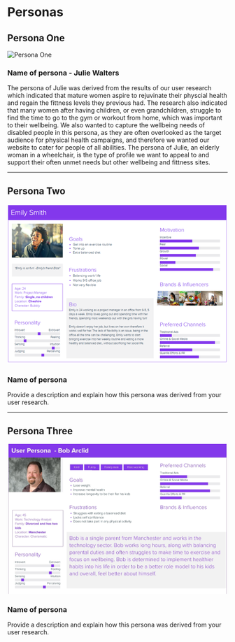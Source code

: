 # Personas

<!-- edit as required -->

## Persona One

<img src="sp2-media/JuliePersona-IC.png" alt="Persona One" width="1000">

### Name of persona - Julie Walters
The persona of Julie was derived from the results of our user research which indicated that mature women aspire to rejuvinate their physcial health and regain the fittness levels they previous had. The research also indicated that many women after having children, or even grandchildren, struggle to find the time to go to the gym or workout from home, which was important to their wellbeing. We also wanted to capture the wellbeing needs of disabled people in this persona, as they are often overlooked as the target audience for physical health campaigns, and therefore we wanted our website to cater for people of all abilities. The persona of Julie, an elderly woman in a wheelchair, is the type of profile we want to appeal to and support their often unmet needs but other wellbeing and fittness sites.

---

## Persona Two

<img src="sp2-media/User Persona-NB.png" alt="Persona Two" width="1000">

### Name of persona
Provide a description and explain how this persona was derived from your user research.

---

## Persona Three

<img src="sp2-media/Liam User Persona .jpg" alt="Persona Three" width="1000">

### Name of persona
Provide a description and explain how this persona was derived from your user research.
